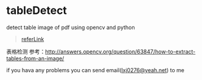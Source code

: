 # tableDetect

detect table image of pdf using opencv and python

> [referLink](http://answers.opencv.org/question/63847/how-to-extract-tables-from-an-image/)

表格检测
参考：http://answers.opencv.org/question/63847/how-to-extract-tables-from-an-image/

if you hava any problems you can send email(lxj0276@yeah.net) to me
